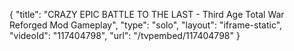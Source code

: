 {
    "title": "CRAZY EPIC BATTLE TO THE LAST - Third Age Total War Reforged Mod Gameplay",
    "type": "solo",
    "layout": "iframe-static",
    "videoId": "117404798",
    "url": "\/tvpembed\/117404798"
}